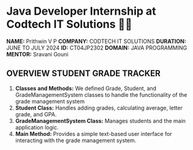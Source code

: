# Java Developer Internship at Codtech IT Solutions 👨‍💻
**NAME:** Prithwin V P
**COMPANY:** CODTECH IT SOLUTIONS
**DURATION:** JUNE TO JULY 2024
**ID:** CT04JP2302
**DOMAIN:** JAVA PROGRAMMING
**MENTOR:** Sravani Gouni



## OVERVIEW STUDENT GRADE TRACKER

1. **Classes and Methods:** We defined Grade, Student, and GradeManagementSystem classes to handle the functionality of the grade management system
2. **Student Class:** Handles adding grades, calculating average, letter grade, and GPA.
3. **GradeManagementSystem Class:** Manages students and the main application logic.
4. **Main Method:** Provides a simple text-based user interface for interacting with the grade management system.



